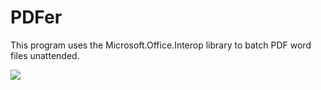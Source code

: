 # PDFer

This program uses the Microsoft.Office.Interop library to batch PDF word files unattended.

![](https://philsheets.com/content/images/2021/02/PDFer.png)

